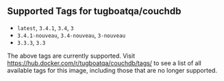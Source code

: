 ## Supported Tags for tugboatqa/couchdb

* `latest`, `3.4.1`, `3.4`, `3`
* `3.4.1-nouveau`, `3.4-nouveau`, `3-nouveau`
* `3.3.3`, `3.3`

The above tags are currently supported. Visit https://hub.docker.com/r/tugboatqa/couchdb/tags/ to see a list of all available tags for this image, including those that are no longer supported.
